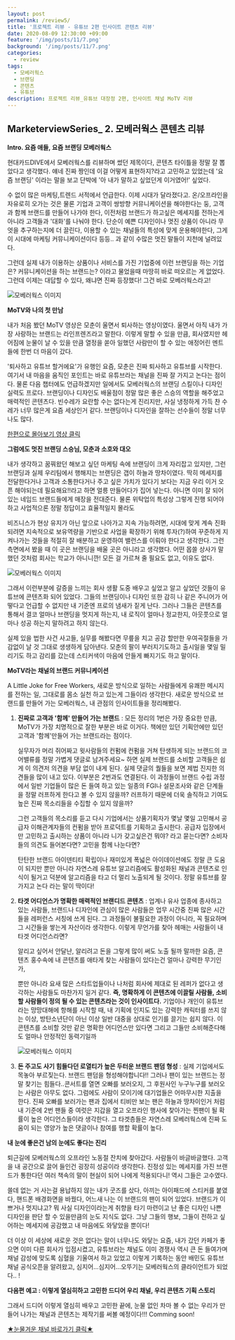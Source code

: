 ```yaml
---
layout: post
permalink: /review5/
title: '프로젝트 리뷰 - 유튜브 2편 인사이트 콘텐츠 리뷰'
date: 2020-08-09 12:30:00 +09:00
feature: '/img/posts/11/7.png'
background: '/img/posts/11/7.png'
categories:
  - review
tags:
  - 모베러웍스
  - 브랜딩
  - 콘텐츠
  - 유튜브
description: 프로젝트 리뷰_유튜브 대장정 2편, 인사이트 채널 MoTV 리뷰
---
```


## MarketerviewSeries_ 2. 모베러웍스 콘텐츠 리뷰



**Intro. 요즘 애들, 요즘 브랜딩 모베러웍스**



현대카드DIVE에서 모베러웍스를 리뷰하며 썼던 제목이다, 콘텐츠 타이틀을 정말 잘 뽑았다고 생각했다. 얘네 진짜 짱인데 이걸 어떻게 표현하지?라고 고민하고 있었는데 '요즘 브랜딩' 이라는 말을 보고 단박에 '아 내가 말하고 싶었던게 이거였어!' 싶었다. 

수 없이 많은 마케팅,트렌드 서적에서 언급한다. 이제 시대가 달라졌다고. 온/오프라인을 자유로히 오가는 것은 물론 기업과 고객이 쌍방향 커뮤니케이션을 해야한다는 둥, 고객과 함께 브랜드를 만들어 나가야 한다, 이전처럼 브랜드가 하고싶은 메세지를 전하는게 아니라 고객들과 '대화'를 나눠야 한다. 단순이 예쁜 디자인이나 멋진 상품이 아니라 무엇을 추구하는지에 더 끌린다,  이용할 수 있는 채널들의 특성에 맞게 운용해야한다, 그게 이 시대에 마케팅 커뮤니케이션이다 등등..  과 같이 수많은 멋진 말들이 지천에 널려있다.  

그런데 실제 내가 이용하는 상품이나 서비스를 가진 기업중에 이런 브랜딩을 하는 기업은? 커뮤니케이션을 하는 브랜드는? 이라고 물었을때 마땅히 바로 떠오르는 게 없었다. 그런데 이제는 대답할 수 있다, 왜냐면 진짜 등장했다! 그건 바로 모베러웍스라고!

![모베러웍스 이미지](/img/posts/11/0.jpeg)







**MoTV와 나의 첫 만남**



내가 처음 봤던 MoTV 영상은 모춘이 울면서 퇴사하는 영상이였다. 울면서 아직 내가 가장 사랑하는 브랜드는 라인프렌즈라고 말한다. 이렇게 말할 수 있을 만큼, 회사였지만 헤어짐에 눈물이 날 수 있을 만큼 열정을 쏟아 일했던 사람만이 할 수 있는 애정어린 멘트들에 한번 더 마음이 갔다. 

'퇴사하고 유튜브 할거에요'가 유행인 요즘, 모춘은 진짜 퇴사하고 유튜브를 시작한다. 여기서 내 마음을 움직인 포인트는 바로 유튜브라는 채널을 진짜 잘 가지고 논다는 점이다.  물론 다음 챕터에도 언급하겠지만 일에서도 모베러웍스의 브랜딩 스킬이나 디자인 실력도 프로다. 브랜딩이나 디자인도 배울점이 정말 많은 좋은 스승의 역할을 해주었고 매력적인 콘텐츠다. 빈수레가 요란할 수는 없다는게 진리지만, 사실 냉정하게 가득 찬 수레가 너무 많은게 요즘 세상인거 같다. 브랜딩이나 디자인을 잘하는 선수들이 정말 너무나도 많다. 

[한편으로 몰아보기 영상 클릭](https://youtu.be/eiM-G2SdzVg) 



**그럼에도 멋진 브랜딩 스승님, 모춘과 소호와 대오**



내가 생각하고 꿈꿔왔던 해보고 싶던 마케팅 속에 브랜딩이 크게 자리잡고 있지만, 그런 브랜딩과 실제 우리팀에서 행해지는 브랜딩은 갭이 하늘과 땅차이였다. 딱히 메세지를 전달한다거나 고객과 소통한다거나 주고 싶은 가치가 있다기 보다는 지금 우리 이거 오픈 해야되는데 필요해요!!라고 하면 얼릉 만들어다가 집어 넣는다. 아니면 이미 잘 되어 있는 네임드 브랜드들에게 매장을 전대준다. 물론 위탁업의 특성상 그렇게 진행 되어야 하고 사업적으론 정말 정답이고 효율적일지 몰라도 

비즈니스가 현상 유지가 아닌 앞으로 나아가고 지속 가능하려면, 시대에 맞게 계속 진화 되려면 지속적으로 보유역량을 기반으로 사업을 확장하기 위해 투자(?)하여 꾸준하게 지켜나가는 것들을 적절히 잘 배분하고 운영하여 밸런스를 이뤄야 한다고 생각한다. 그런 측면에서 봤을 때 이 곳은 브랜딩을 배울 곳은 아니라고 생각했다. 어떤 몹쓸 상사가 말했던 것처럼 회사는 학교가 아니니깐! 모든 걸 가르쳐 줄 필요도 없고, 이유도 없다. 



![모베러웍스 이미지](/img/posts/11/6.jpeg)



그래서 이런부분에 갈증을 느끼는 회사 생활 도중 배우고 싶었고 알고 싶었던 것들이 유튜브에 콘텐츠화 되어 있었다.  그들의 브랜딩이나 디자인 또한 감히 나 같은 주니어가 어떻다고 언급할 수 없지만 내 기준엔 프로의 냄새가 짙게 난다. 그러나 그들은 콘텐츠를 통해서 결코 얼마나 브랜딩을 멋지게 하는지, 내 로직이 얼마나 정교한지, 아웃풋으로 얼마나 성공 하는지 말하려고 하지 않는다. 

실제 있을 법한 사건 사고들, 실무를 해봤다면 무릎을 치고 공감 할만한 우여곡절들을 가감없이 날 것 그대로 생생하게 담아낸다. 모춘의 팔이 부러지기도하고 출시일을 몇일 밀리기도 하고 감리를 갔는데 스티커색이 마음에 안들게 빠지기도 하고 말이다. 



**MoTV라는 채널의 브랜드 커뮤니케이션**



A Little Joke for Free Workers, 새로운 방식으로 일하는 사람들에게 유쾌한 메시지를 전하는 일, 그대로를 몸소 실천 하고 있는게 그들이라 생각한다. 새로운 방식으로 브랜드를 만들어 가는 모베러웍스, 내 관점의 인사이트들을 정리해봤다. 



1. **진짜로 고객과 '함께' 만들어 가는 브랜드** : 모든 정리의 1번은 가장 중요한 만큼, MoTV가 가장 치명적으로 잘한 부분은 바로 이거다. 책에만 있던 기획안에만 있던 고객과 '함께'만들어 가는 브랜드라는 점이다. 

   실무자가 머리 쥐어짜고 윗사람들의 컨펌에 컨펌을 거쳐 탄생하게 되는 브랜드의 코어밸류를 정말 가볍게 댓글로 남겨주세요~ 하면 실제 브랜드를 소비할 고객들은 쉽게 이 의견저 의견을 부담 없이 내게 된다. 실제 댓글의 퀄들을 보면 제법 진지한 의견들을 많이 내고 있다. 이부분은 2번과도 연결된다. 이 과정들이 브랜드 수립 과정에서 일반 기업들이 많은 돈 들여 하고 있는 일종의 FGI나 설문조사와 같은 단계들을 정말 러프하게 한다고 볼 수 있지 않을까?  러프하기 때문에 더욱 솔직하고 기여도 높은 진짜 목소리들을 수집할 수 있지 않을까?  

   그런 고객들의 목소리를 듣고 다시 기업에서는 상품기획자가 몇날 몇일 고민해서 공급자 이해관계자들의 컨펌을 받아 프로덕트를 기획하고 출시한다. 공급자 입장에서만 고민하고 출시하는 상품이 아니라 니가 갖고싶은건 뭐야? 라고 묻는다면? 소비자들의 의견도 들어본다면? 고민을 함께 나눈다면?

   탄탄한 브랜드 아이덴티티 확립이나 재미있게 폭넓은 아이데이션에도 정말 큰 도움이 되지만 뿐만 아니라 자연스레 유튜브 알고리즘에도 활성화된 채널과 콘텐츠로 인식이 될거고 덕분에 알고리즘을 타고 더 멀리 노출되게 될 것이다. 정말 유튜브를 잘 가지고 논다 라는 말이 딱이다! 

   

2. **타겟 어디언스가 명확한 매력적인 브랜디드 콘텐츠** : 업계나 유사 업종에 종사하고 있는 사람들, 브랜드나 디자인에 관심이 많은 사람들은 업무 시간중 진짜 많은 시간들을 레퍼런스 서칭에 쓰게 된다. 그 과정들이 불필요한 과정이 아니라, 꼭 필요하며 그 시간들을 쌓는게 자산이라 생각한다. 이렇게 무언가를 찾아 헤매는 사람들이 내 타겟 어디언스라면? 

   알리고 싶어서 안달난, 알리려고 돈을 그렇게 많이 써도 노출 될까 말까한 요즘, 콘텐츠 홍수속에 내 콘텐츠를 애타게 찾는 사람들이 있다는건 얼마나 강력한 무기인가,

   뿐만 아니라 요새 많은 스타트업들이나 나처럼 회사에 제대로 된 레퍼가 없다고 생각하는 사람들도 마찬가지 일거 같다. **즉, 명확하게 이 콘텐츠에 이끌릴 사람들, 소비할 사람들이 정의 될 수 있는 콘텐츠라는 것이 인사이트다.** 기업이나 개인이 유튜브라는 망망대해에 항해를 시작할 때, 내 기획에 인지도 있는 강력한 캐릭터를 쓰지 않는 이상, 방탄소년단이 아닌 이상 일반 대중을 상대로 인기를 끌기는 쉽지 않다. 이 콘텐츠를 소비할 것만 같은 명확한 어디언스만 있다면 그리고 그들만 소비해준다해도 얼마나 안정적인 동력기일까 

   

   ![모베러웍스 이미지](/img/posts/11/4.jpeg)

   

3. **돈 주고도 사기 힘들다던 로열티가 높은 두터운 브랜드 팬덤 형성** :  실제 기업에서도 목놓아 부르짖는다. 브랜드 팬덤을 형성해야합니다!! 그러나 팬이 있는 브랜드는 정말 찾기는 힘들다..콘서트를 열면 오빠를 보러오지, 그 후원사인 누구누구를 보러오는 사람은 아무도 없다. 그럼에도 사람이 모이기에 대기업들은 어마무시한 지출을 한다. 진짜 오빠를 보러가는 팬과 집에서 티비만 보는 팬은 하늘과 땅차이인거 처럼 내 기준에 2번 팬들 중 여럿은 지갑을 열고 오프라인 행사에 찾아가는 찐팬이 될 확률이 높은 어디언스들이라 생각한다. 그 타겟층들은 자연스레 모베러웍스에 진짜 도움이 되는 영양가 높은 댓글이나 참여를 행할 확률이 높다. 








**내 눈에 좋은건 남의 눈에도 좋다는 진리**



퇴근길에 모베러웍스의 오프라인 노동절 잔치에 찾아갔다. 사람들이 바글바글했다. 고객을 내 공간으로 끌어 들인건 굉장히 성공이라 생각한다. 진정성 있는 메세지를 가진 브랜드가 통한다던 여러 책속의 말이 현실이 되어 나에게 적용되다니!  역시 그들은 고수였다. 

쓸데 없는 거 사는걸 용납하지 않는 내가 굿즈를 샀다, 아끼는 아이패드에 스티커를 붙였다, 핸드폰 배경화면을 바꿨다, 어느새 나는 이 브랜드의 팬이 되어 있었다.  브랜드가 이쁘거나 멋지냐고? 뭐 사실 디자인이라는게 취향을 타기 마련이고 난 좋은 디자인 나쁜 디자인을 판단 할 수 있을만큼의 눈도 지식도 없다. 그냥 그들의 행보,  그들이 전하고 싶어하는 메세지에 공감했고 내 마음에도 와닿았을 뿐이다! 

더 이상 이 세상에 새로운 것은 없다는 말이 너무나도 와닿는 요즘, 내가 갔던 카페가 좋으면 이미 다른 회사가 입점시켰고, 유튜브라는 채널도 이미 경쟁사 역시 큰 돈 들여가며 채널 감성에 맞도록 심혈을 기울여서 하고 있었고 이렇게 기록하는 동안 배민도 유튜브 채널 공식오픈을 알려왔고, 심지어...심지어...오뚜기는 모베러웍스의 클라이언트가 되었다.. ! 



**다음편 예고 : 이렇게 열심히하고 고민한 드디어 우리 채널, 우리 콘텐츠 기획 스토리**

그래서 드디어 이렇게 열심히 배우고 고민한 끝에, 눈물 없인 차마 볼 수 없는 우리가 만들어 나가는 채널과 콘텐츠는 제작기를 써볼 예정이다!!! Comming soon! 



[★눈물겨운 채널 바로가기 클릭★](https://www.youtube.com/channel/UCp0GYo1WZLSR-v18NJsYi4g) 




